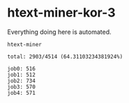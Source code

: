 # htext-miner-kor-3

Everything doing here is automated.

```
htext-miner

total: 2903/4514 (64.31103234381924%)

job0: 516
job1: 512
job2: 734
job3: 570
job4: 571
```